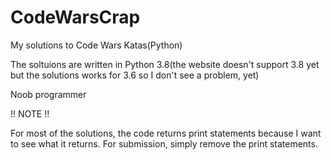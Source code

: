 # CodeWarsCrap
My solutions to Code Wars Katas(Python)

The soltuions are written in Python 3.8(the website doesn't support 3.8 yet but the solutions works for 3.6 so I don't see a problem, yet) 

Noob programmer

!! NOTE !!

For most of the solutions, the code returns print statements because I want to see what it returns. For submission, simply remove the print statements.
